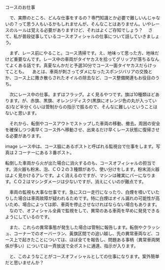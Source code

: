 コースのお仕事

　で、実際のところ、どんな仕事をするの？専門知識とか必要で難しいんじゃないの？って思う人もいるかもしれませんが、そんなことはありません。いやレースのルールは覚える必要がありますけど、それはよくご存知でしょう？
　さて、私が普段従事しているコースオフィシャルの仕事について話していきましょう。

　まず、レース前にやること。コース清掃です。え、地味って思った方、地味だけど重要なんです。レース中の車両がタイヤカスを拾ってグリップが落ちるなんてよくある話です。真夏なんかだと予選30分でコース一面タイヤカスだらけってことも。
　あとは、車両が刺さってダメになったスポンジバリアの交換とか、コース上に撒き散らされたオイルの除去など、コース整備関連もお役目のうち。

　次にレース中の仕事。まずはフラッグ。よく見るやつです。旗は10種類ほどあります。が、赤旗、黒旗、オレンジディスク(黒旗にオレンジ色の丸が入っている)など半分くらいは管制からの指示で振るので、そんなに難しいということはないと思います。

 　それから、転倒やコースアウトでストップした車両の移動、撤去。周囲の安全を確保しつつ素早くコース外へ移動させ、出来るだけ早くレース状態に復帰させる必要があります。

image
レース中は、コース脇にあるポストと呼ばれる監視台で仕事をします。写真は２コーナーにある３番ポスト。


転倒した車両から火が出た場合に消火するのも、コースオフィシャルの担当です。消火器も粉末、泡、ＣＯ２の３種類があり、使い分けをします。粉末消火器はよく見かけるアレです。よく消えるのですが、マシンは確実にパーになります。ＣＯ２はマシンダメージは少ないですが、消えにくいのが難点です。

　車両の監視も大事な仕事です。急にスロー走行になったり、白煙を噴いていたりした場合は車両故障が疑われるためです。特に白煙はオイル漏れの可能性が高いため、場合によっては即、車両を停止させなければならない場合もあります。
　なので、オフィシャル全員で監視をして、異常のある車両を早めに発見できるようにしているのです。

　また、これらの異常事態が発生した場合は管制に報告します。転倒やクラッシュ、コーナーでのオーバーラン、黃旗区間での追い越し、先の異常車両など、コース上で起きたことについては、ほぼ全てを報告し、問題ある事柄（異常車両関係が多い）については一斉放送で全ポストに通達、指示が入ります。

　と、このようなことがコースオフィシャルとしての仕事になります。案外簡単だと思いませんか？

